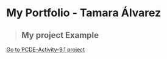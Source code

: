 # My Portfolio - Tamara Álvarez

>## My project Example

<a href="https://tamalv.github.io/PCDE-Activity-9.1/">Go to PCDE-Activity-9.1 project</a>
